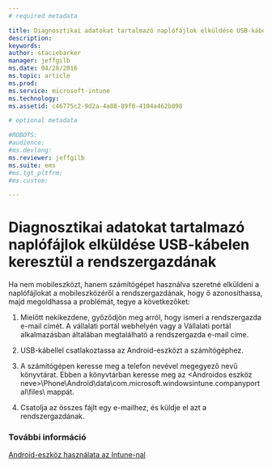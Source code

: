 ```yaml
---
# required metadata

title: Diagnosztikai adatokat tartalmazó naplófájlok elküldése USB-kábelen keresztül a rendszergazdának | Microsoft Intune
description:
keywords:
author: staciebarker
manager: jeffgilb
ms.date: 04/28/2016
ms.topic: article
ms.prod:
ms.service: microsoft-intune
ms.technology:
ms.assetid: c46775c2-9d2a-4a88-89f0-4104a462b898

# optional metadata

#ROBOTS:
#audience:
#ms.devlang:
ms.reviewer: jeffgilb
ms.suite: ems
#ms.tgt_pltfrm:
#ms.custom:

---
```



# Diagnosztikai adatokat tartalmazó naplófájlok elküldése USB-kábelen keresztül a rendszergazdának

Ha nem mobileszközt, hanem számítógépet használva szeretné elküldeni a naplófájlokat a mobileszközéről a rendszergazdának, hogy ő azonosíthassa, majd megoldhassa a problémát, tegye a következőket:

1.  Mielőtt nekikezdene, győződjön meg arról, hogy ismeri a rendszergazda e-mail címét. A vállalati portál webhelyén vagy a Vállalati portál alkalmazásban általában megtalálható a rendszergazda e-mail címe.

2.  USB-kábellel csatlakoztassa az Android-eszközt a számítógéphez.

3.  A számítógépen keresse meg a telefon nevével megegyező nevű könyvtárat. Ebben a könyvtárban keresse meg az &lt;Androidos eszköz neve&gt;\Phone\Android\data\com.microsoft.windowsintune.companyportal\files\ mappát.

4.  Csatolja az összes fájlt egy e-mailhez, és küldje el azt a rendszergazdának.

### További információ
[Android-eszköz használata az Intune-nal](using-your-android-device-with-intune.md)

<!--HONumber=May16_HO1-->


